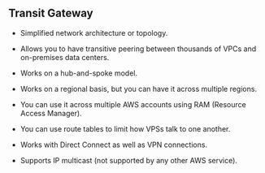 ## Transit Gateway

- Simplified network architecture or topology.

- Allows you to have transitive peering between thousands of VPCs and on-premises data centers.

- Works on a hub-and-spoke model.

- Works on a regional basis, but you can have it across multiple regions.

- You can use it across multiple AWS accounts using RAM (Resource Access Manager).

- You can use route tables to limit how VPSs talk to one another.

- Works with Direct Connect as well as VPN connections.

- Supports IP multicast (not supported by any other AWS service).
